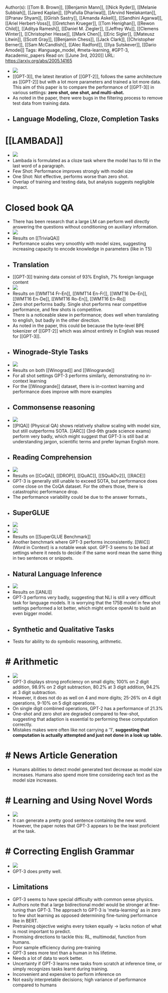 Author(s): [[Tom B. Brown]], [[Benjamin Mann]], [[Nick Ryder]], [[Melanie Subbiah]], [[Jared Kaplan]], [[Prafulla Dhariwal]], [[Arvind Neelakantan]], [[Pranav Shyam]], [[Girish Sastry]], [[Amanda Askell]], [[Sandhini Agarwal]], [[Ariel Herbert-Voss]], [[Gretchen Krueger]], [[Tom Henighan]], [[Rewon Child]], [[Aditya Ramesh]], [[Daniel M. Ziegler]], [[Jeffrey Wu]], [[Clemens Winter]], [[Christopher Hesse]], [[Mark Chen]], [[Eric Sigler]], [[Mateusz Litwin]], [[Scott Gray]], [[Benjamin Chess]], [[Jack Clark]], [[Christopher Berner]], [[Sam McCandlish]], [[Alec Radford]], [[Ilya Sutskever]], [[Dario Amodei]]
Tags: #language_model, #meta-learning, #GPT-3, #academic_papers
Read on: [[June 3rd, 2020]]
URL: https://arxiv.org/abs/2005.14165
- ![](https://firebasestorage.googleapis.com/v0/b/firescript-577a2.appspot.com/o/imgs%2Fapp%2FPaperReadings%2FPvhlyf49oH.png?alt=media&token=93173d89-3b3f-4e9a-9873-998d54d25eff)
- [[GPT-3]], the latest iteration of [[GPT-2]], follows the same architecture as [[GPT-2]] but with a lot more parameters and trained a lot more data. This aim of this paper is to compare the performance of [[GPT-3]] in various settings: **zero shot, one shot, and multi-shot.**
- As noted in the paper, there were bugs in the filtering process to remove test data from training data.
- ## Language Modeling, Cloze, Completion Tasks
#  [[LAMBADA]]
- ![](https://firebasestorage.googleapis.com/v0/b/firescript-577a2.appspot.com/o/imgs%2Fapp%2FPaperReadings%2FBLyHjGgiZo.png?alt=media&token=4030ada4-74c1-4060-a203-81f27ff72f1e)
- Lambada is formulated as a cloze task where the model has to fill in the last word of a paragraph.
- Few Shot: Performance improves strongly with model size
- One Shot: Not effective, performs worse than zero shot.
- Overlap of training and testing data, but analysis suggests negligible impact.
#  Closed book QA
- There has been research that a large LM can perform well directly answering the questions without conditioning on auxiliary information.
- ![](https://firebasestorage.googleapis.com/v0/b/firescript-577a2.appspot.com/o/imgs%2Fapp%2FPaperReadings%2FbbgQZMut1p.png?alt=media&token=d025ba59-87ab-47b8-b8d8-fba29f350333)
- Results on [[TriviaQA]]
- Performance scales very smoothly with model sizes, suggesting increasing capacity to encode knowledge in parameters (like in T5)
- ## Translation
- [[GPT-3]] training data consist of 93% English, 7% foreign language content
- ![](https://firebasestorage.googleapis.com/v0/b/firescript-577a2.appspot.com/o/imgs%2Fapp%2FPaperReadings%2FlbCF20-EyK.png?alt=media&token=39ae3522-8d1a-43eb-b78f-e1c0d30230bc)
- Results on [[WMT14 Fr-En]], [[WMT14 En-Fr]], [[WMT16 De-En]], [[WMT16 En-De]], [[WMT16 Ro-En]], [[WMT16 En-Ro]]
- Zero shot performs badly. Single shot performs near competitive performance, and few shots is competitive.
- There is a noticeable skew in performance; does well when translating to english, but badly in the other direction.
- As noted in the paper, this could be because the byte-level BPE tokenizer of [[GPT-2]] which was almost entirely in English was reused for [[GPT-3]].
- ## Winograde-Style Tasks
- ![](https://firebasestorage.googleapis.com/v0/b/firescript-577a2.appspot.com/o/imgs%2Fapp%2FPaperReadings%2FeQOVwBy0LR.png?alt=media&token=1fc8d659-73bb-4c1e-9863-10c3856bbff9)
- Results on both [[Winograd]] and [[Winogrande]]
- For all shot settings GPT-3 performs similarly, demonstrating no in-context learning
- For the [[Winogrande]] dataset, there is in-context learning and performance does improve with more examples
- ## Commonsense reasoning
- ![](https://firebasestorage.googleapis.com/v0/b/firescript-577a2.appspot.com/o/imgs%2Fapp%2FPaperReadings%2FtcUMD8n7tk.png?alt=media&token=29e38b1c-b151-4b1b-8c20-42141b488531)
- [[PIQA]] (Physical QA) shows relatively shallow scaling with model size, but still outperforms SOTA. [[ARC]] (3rd-9th grade science exams) perform very badly, which might suggest that GPT-3 is still bad at understanding jargon, scientific terms and prefer layman English more.
- ## Reading Comprehension
- ![](https://firebasestorage.googleapis.com/v0/b/firescript-577a2.appspot.com/o/imgs%2Fapp%2FPaperReadings%2FKD4n4frEZh.png?alt=media&token=f8324e96-cd63-49a4-99f7-d1f3a9099e89)
- Results on [[CoQA]], [[DROP]], [[QuAC]], [[SQuADv2]], [[RACE]]
- GPT-3 is generally still unable to exceed SOTA, but performance does come close on the CoQA dataset. For the others those, there is catastrophic performance drop.
- The performance variability could be due to the answer formats.,
- ## SuperGLUE
- ![](https://firebasestorage.googleapis.com/v0/b/firescript-577a2.appspot.com/o/imgs%2Fapp%2FPaperReadings%2Fp0aWi80Gw5.png?alt=media&token=39ca3fe8-13c0-439e-9ee7-2467d637e3e1)
- ![](https://firebasestorage.googleapis.com/v0/b/firescript-577a2.appspot.com/o/imgs%2Fapp%2FPaperReadings%2FeU1UfOH4EH.png?alt=media&token=3e6bb432-dc4d-440c-a0a2-ae560dc4bc3b)
- Results on [[SuperGLUE Benchmark]]
- Another benchmark where GPT-3 performs inconsistently. [[WiC]] (Word in Context) is a notable weak spot. GPT-3 seems to be bad at settings where it needs to decide if the same word mean the same thing in two sentences or snippets.
- ## Natural Language Inference
- ![](https://firebasestorage.googleapis.com/v0/b/firescript-577a2.appspot.com/o/imgs%2Fapp%2FPaperReadings%2FyF2Xqr4xqd.png?alt=media&token=2f98399e-c1a7-4751-bfd8-f427046f9561)
- Results on [[ANLI]]
- GPT-3 performs very badly, suggesting that NLI is still a very difficult task for language models. It is worrying that the 175B model in few shot settings performed a lot better, which might entice openAI to build an even bigger model.
- ## Synthetic and Qualitative Tasks
- Tests for ability to do symbolic reasoning, arithmetic.
# # Arithmetic
- ![](https://firebasestorage.googleapis.com/v0/b/firescript-577a2.appspot.com/o/imgs%2Fapp%2FPaperReadings%2FCMhFbLzCMU.png?alt=media&token=0d4c8cf0-4e98-4041-9038-32bdbc0d167e)
- GPT-3 displays strong proficiency on small digits; 100% on 2 digit addition, 98.9% on 2 digit subtraction, 80.2% at 3 digit addition, 94.2% at 3 digit subtraction.
- However, it does not do as well on 4 and more digits; 25-26% on 4 digit operations, 9-10% on 5 digit operations.
- On single digit combined operations, GPT-2 has a performance of 21.3%
- One-shot and zero shot are degraded compared to few-shot, suggesting that adaption is essential to performing these computation correctly.
- Mistakes makes were often like not carrying a '1', **suggesting that computation is actually attempted and just not done in a look up table.**
# # News Article Generation
- Humans abilities to detect model generated text decrease as model size increases. Humans also spend more time considering each text as the model size increases.
# # Learning and Using Novel Words
- ![](https://firebasestorage.googleapis.com/v0/b/firescript-577a2.appspot.com/o/imgs%2Fapp%2FPaperReadings%2FR-5EHO3UsW.png?alt=media&token=045df80d-81b2-4b9b-95ab-2643e43ef378)
- It can generate a pretty good sentence containing the new word. However, the paper notes that GPT-3 appears to be the least proficient at the task.
# # Correcting English Grammar
- ![](https://firebasestorage.googleapis.com/v0/b/firescript-577a2.appspot.com/o/imgs%2Fapp%2FPaperReadings%2FJHT_G1nk2c.png?alt=media&token=d0799148-32ec-4828-93f4-0ae2ed72183d)
- GPT-3 does pretty well.
- ## Limitations
- GPT-3 seems to have special difficulty with common sense physics.
- Authors note that a large bidirectional model would be stronger at fine-tuning than GPT-3. The approach to GPT-3 is 'meta-learning' as in zero to few shot learning as opposed determining fine-tuning performance like in BERT.
- Pretraining objective weighs every token equally → lacks notion of what is most important to predict.
- Promising directions to tackle this: RL, multimodal, function from humans.
- Poor sample efficiency during pre-training
- GPT-3 sees more text than a human in his lifetime.
- Needs a lot of data to work better.
- Uncertainty if GPT-3 learns new tasks from scratch at inference time, or simply recognizes tasks learnt during training.
- Inconvenient and expensive to perform inference on
- Not easily interpretable decisions; high variance of performance compared to humans
